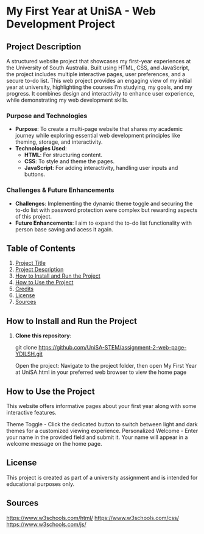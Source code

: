 # My First Year at UniSA - Web Development Project


## Project Description

A structured website project that showcases my first-year experiences at the University of South Australia. Built using HTML, CSS, and JavaScript, the project includes multiple interactive pages, user preferences, and a secure to-do list. This web project provides an engaging view of my initial year at university, highlighting the courses I’m studying, my goals, and my progress. It combines design and interactivity to enhance user experience, while demonstrating my web development skills.

### Purpose and Technologies
- **Purpose**: To create a multi-page website that shares my academic journey while exploring essential web development principles like theming, storage, and interactivity.
- **Technologies Used**: 
  - **HTML**: For structuring content.
  - **CSS**: To style and theme the pages.
  - **JavaScript**: For adding interactivity, handling user inputs and buttons.

### Challenges & Future Enhancements
- **Challenges**: Implementing the dynamic theme toggle and securing the to-do list with password protection were complex but rewarding aspects of this project.
- **Future Enhancements**: I aim to expand the to-do list functionality with person base saving and acess it again.

## Table of Contents
1. [Project Title](#my-first-year-at-unisa---web-development-project)
2. [Project Description](#project-description)
3. [How to Install and Run the Project](#how-to-install-and-run-the-project)
4. [How to Use the Project](#how-to-use-the-project)
5. [Credits](#credits)
6. [License](#license)
7. [Sources](#Sources)

## How to Install and Run the Project

1. **Clone this repository**:
   
   git clone https://github.com/UniSA-STEM/assignment-2-web-page-YDILSH.git

   Open the project: Navigate to the project folder, then open My First Year at UniSA.html in your preferred web browser to view the home page

## How to Use the Project

This website offers informative pages about your first year along with some interactive features.

Theme Toggle - Click the dedicated button to switch between light and dark themes for a customized viewing experience.
Personalized Welcome -  Enter your name in the provided field and submit it. Your name will appear in a welcome message on the home page.

##  License

This project is created as part of a university assignment and is intended for educational purposes only.

## Sources 

https://www.w3schools.com/html/
https://www.w3schools.com/css/
https://www.w3schools.com/js/